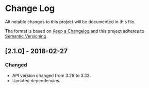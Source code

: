 # Change Log

All notable changes to this project will be documented in this file.

The format is based on [Keep a Changelog](http://keepachangelog.com/) 
and this project adheres to [Semantic Versioning](http://semver.org/).

## [2.1.0] - 2018-02-27

### Changed

- API version changed from 3.28 to 3.32.
- Updated dependencies.
